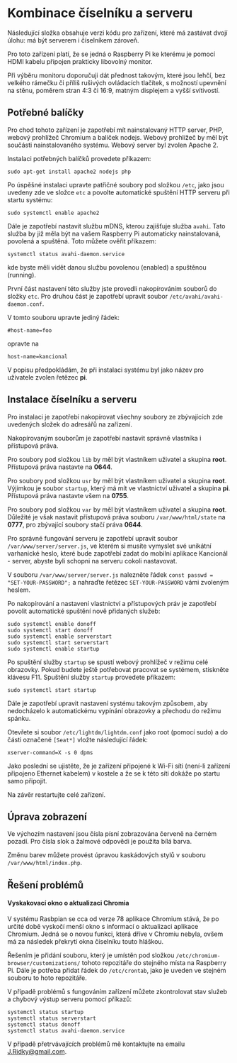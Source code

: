 # Kombinace číselníku a serveru

Následující složka obsahuje verzi kódu pro zařízení, které má zastávat dvojí úlohu: má být serverem i číselníkem zároveň.

Pro toto zařízení platí, že se jedná o Raspberry Pi ke kterému je pomocí HDMI kabelu připojen prakticky libovolný monitor.

Při výběru monitoru doporučuji dát přednost takovým, které jsou lehčí, bez velkého rámečku či příliš rušivých ovládacích tlačítek,
s možností upevnění na stěnu, poměrem stran 4:3 či 16:9, matným displejem a vyšší svítivostí.

## Potřebné balíčky

Pro chod tohoto zařízení je zapotřebí mít nainstalovaný HTTP server, PHP, webový prohlížeč Chromium a balíček nodejs. Webový prohlížeč by měl být součásti nainstalovaného systému. Webový server byl zvolen Apache 2.

Instalaci potřebných balíčků provedete příkazem:

```
sudo apt-get install apache2 nodejs php
```

Po úspěšné instalaci upravte patřičné soubory pod složkou `/etc`, jako jsou uvedeny zde ve složce `etc` a povolte automatické spuštění HTTP serveru při startu systému:

```
sudo systemctl enable apache2
```

Dále je zapotřebí nastavit službu mDNS, kterou zajišťuje služba `avahi`. Tato služba by již měla být na vašem Raspberry Pi automaticky nainstalovaná, povolená a spuštěná. Toto můžete ověřit příkazem:

```
systemctl status avahi-daemon.service
```
kde byste měli vidět danou službu povolenou (enabled) a spuštěnou (running).

První část nastavení této služby jste provedli nakopírováním souborů do složky `etc`.
Pro druhou část je zapotřebí upravit soubor `/etc/avahi/avahi-daemon.conf`.

V tomto souboru upravte jediný řádek:
```
#host-name=foo
```
opravte na
```
host-name=kancional
```

V popisu předpokládám, že při instalaci systému byl jako název pro uživatele zvolen řetězec **pi**.

## Instalace číselníku a serveru

Pro instalaci je zapotřebí nakopírovat všechny soubory ze zbývajících zde uvedených složek do adresářů na zařízení.

Nakopírovaným souborům je zapotřebí nastavit správně vlastníka i přístupová práva.

Pro soubory pod složkou `lib` by měl být vlastníkem uživatel a skupina **root**. Přístupová práva nastavte na **0644**.

Pro soubory pod složkou `usr` by měl být vlastníkem uživatel a skupina **root**. Výjimkou je soubor `startup`, který má mít ve vlastnictví uživatel a skupina **pi**. Přístupová práva nastavte všem na **0755**.

Pro soubory pod složkou `var` by měl být vlastníkem uživatel a skupina **root**. Důležité je však nastavit přístupová práva souboru `/var/www/html/state` na **0777**, pro zbývající soubory stačí práva **0644**.

Pro správné fungování serveru je zapotřebí upravit soubor `/var/www/server/server.js`, ve kterém si musíte vymyslet své unikátní varhanické heslo, které bude zapotřebí zadat do mobilní aplikace Kancionál - server, abyste byli schopni na serveru cokoli nastavovat.

V souboru `/var/www/server/server.js` nalezněte řádek `const passwd = "SET-YOUR-PASSWORD";` a nahraďte řetězec `SET-YOUR-PASSWORD` vámi zvoleným heslem.

Po nakopírování a nastavení vlastnictví a přístupových práv je zapotřebí povolit automatické spuštění nově přidaných služeb:

```
sudo systemctl enable donoff
sudo systemctl start donoff
sudo systemctl enable serverstart
sudo systemctl start serverstart
sudo systemctl enable startup
```
Po spuštění služby `startup` se spustí webový prohlížeč v režimu celé obrazovky. Pokud budete ještě potřebovat pracovat se systémem, stiskněte klávesu F11.
Spuštění služby `startup` provedete příkazem:

```
sudo systemctl start startup
```

Dále je zapotřebí upravit nastavení systému takovým způsobem, aby nedocházelo k automatickému vypínání obrazovky a přechodu do režimu spánku.

Otevřete si soubor `/etc/lightdm/lightdm.conf` jako root (pomocí sudo) a do části označené `[Seat*]` vložte následující řádek:

```
xserver-command=X -s 0 dpms
```

Jako poslední se ujistěte, že je zařízení připojené k Wi-Fi síti (není-li zařízení připojeno Ethernet kabelem) v kostele a že se k této síti dokáže po startu samo připojit.

Na závěr restartujte celé zařízení.

## Úprava zobrazení
Ve výchozím nastavení jsou čísla písní zobrazována červeně na černém pozadí. Pro čísla slok a žalmové odpovědi je použita bílá barva.

Změnu barev můžete provést úpravou kaskádových stylů v souboru `/var/www/html/index.php`.

## Řešení problémů

#### Vyskakovací okno o aktualizaci Chromia
V systému Rasbpian se cca od verze 78 aplikace Chromium stává, že po určité době vyskočí menší okno s informací o aktualizaci aplikace Chromium. Jedná se o novou funkci, která dříve v Chromiu nebyla, ovšem má za následek překrytí okna číselníku touto hláškou.

Řešením je přidání souboru, který je umístěn pod složkou `/etc/chromium-browser/customizations/` tohoto repozitáře do stejného místa na Raspberry Pi. Dále je potřeba přidat řádek do `/etc/crontab`, jako je uveden ve stejném souboru to
    hoto repozitáře.

V případě problémů s fungováním zařízení můžete zkontrolovat stav služeb a chybový výstup serveru pomocí příkazů:

```
systemctl status startup
systemctl status serverstart
systemctl status donoff
systemctl status avahi-daemon.service
```

V případě přetrvávajících problémů mě kontaktujte na emailu [J.Ridky@gmail.com](mailto:J:Ridky@gmail.com).
